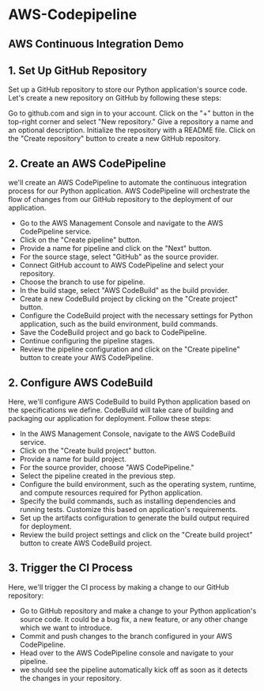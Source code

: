 # AWS-Codepipeline
## AWS Continuous Integration Demo
## 1. Set Up GitHub Repository
Set up a GitHub repository to store our Python application's source code. Let's create a new repository on GitHub by following these steps:

Go to github.com and sign in to your account.
Click on the "+" button in the top-right corner and select "New repository."
Give a repository a name and an optional description.
Initialize the repository with a README file.
Click on the "Create repository" button to create a new GitHub repository.

## 2. Create an AWS CodePipeline
we'll create an AWS CodePipeline to automate the continuous integration process for our Python application. AWS CodePipeline will orchestrate the flow of changes from our GitHub repository to the deployment of our application.

- Go to the AWS Management Console and navigate to the AWS CodePipeline service.
- Click on the "Create pipeline" button.
- Provide a name for pipeline and click on the "Next" button.
- For the source stage, select "GitHub" as the source provider.
- Connect GitHub account to AWS CodePipeline and select your repository.
- Choose the branch to use for pipeline.
- In the build stage, select "AWS CodeBuild" as the build provider.
- Create a new CodeBuild project by clicking on the "Create project" button.
- Configure the CodeBuild project with the necessary settings for Python application, such as the build environment, build commands.
- Save the CodeBuild project and go back to CodePipeline.
- Continue configuring the pipeline stages.
- Review the pipeline configuration and click on the "Create pipeline" button to create your AWS CodePipeline.


## 2. Configure AWS CodeBuild
Here, we'll configure AWS CodeBuild to build Python application based on the specifications we define. CodeBuild will take care of building and packaging our application for deployment. Follow these steps:

- In the AWS Management Console, navigate to the AWS CodeBuild service.
- Click on the "Create build project" button.
- Provide a name for build project.
- For the source provider, choose "AWS CodePipeline."
- Select the pipeline created in the previous step.
- Configure the build environment, such as the operating system, runtime, and compute resources required for Python application.
- Specify the build commands, such as installing dependencies and running tests. Customize this based on application's requirements.
- Set up the artifacts configuration to generate the build output required for deployment.
- Review the build project settings and click on the "Create build project" button to create AWS CodeBuild project.


## 3. Trigger the CI Process
Here, we'll trigger the CI process by making a change to our GitHub repository:

- Go to GitHub repository and make a change to your Python application's source code. It could be a bug fix, a new feature, or any other change which we want to introduce.
- Commit and push changes to the branch configured in your AWS CodePipeline.
- Head over to the AWS CodePipeline console and navigate to your pipeline.
- we should see the pipeline automatically kick off as soon as it detects the changes in your repository.
